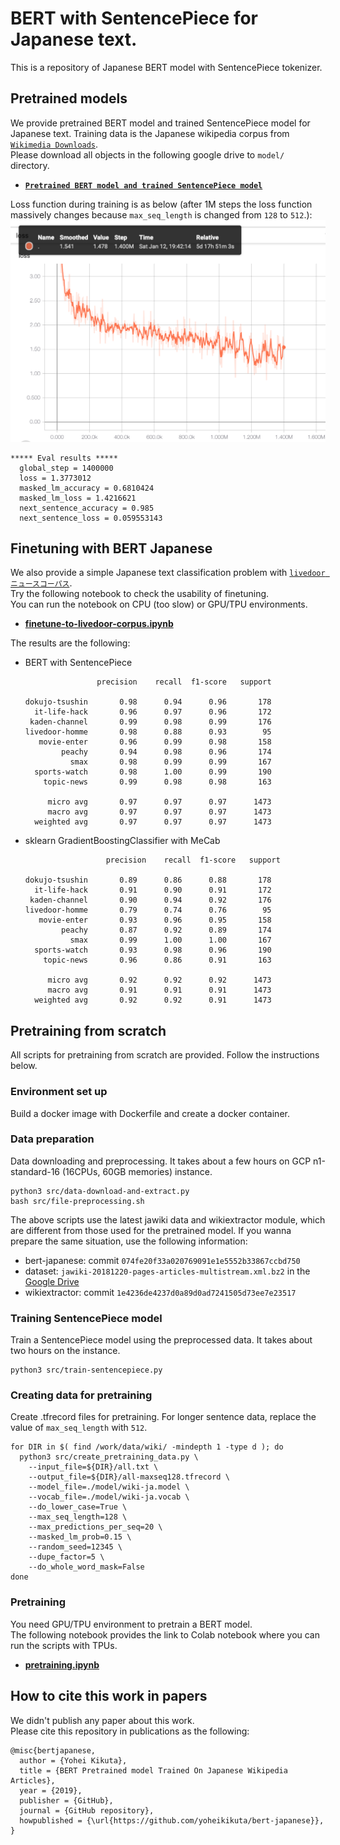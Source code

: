 # BERT with SentencePiece for Japanese text.
This is a repository of Japanese BERT model with SentencePiece tokenizer.  


## Pretrained models
We provide pretrained BERT model and trained SentencePiece model for Japanese text.
Training data is the Japanese wikipedia corpus from [`Wikimedia Downloads`](https://dumps.wikimedia.org/).  
Please download all objects in the following google drive to `model/` directory.
- **[`Pretrained BERT model and trained SentencePiece model`](https://drive.google.com/drive/folders/1Zsm9DD40lrUVu6iAnIuTH2ODIkh-WM-O?usp=sharing)** 

Loss function during training is as below (after 1M steps the loss function massively changes because `max_seq_length` is changed from `128` to `512`.):
![pretraining-loss](pretraining-loss.png)

```
***** Eval results *****
  global_step = 1400000
  loss = 1.3773012
  masked_lm_accuracy = 0.6810424
  masked_lm_loss = 1.4216621
  next_sentence_accuracy = 0.985
  next_sentence_loss = 0.059553143
```

## Finetuning with BERT Japanese
We also provide a simple Japanese text classification problem with [`livedoor ニュースコーパス`](https://www.rondhuit.com/download.html).  
Try the following notebook to check the usability of finetuning.  
You can run the notebook on CPU (too slow) or GPU/TPU environments.
- **[finetune-to-livedoor-corpus.ipynb](https://github.com/yoheikikuta/bert-japanese/blob/master/notebook/finetune-to-livedoor-corpus.ipynb)**

The results are the following:
- BERT with SentencePiece
  ```
                  precision    recall  f1-score   support

  dokujo-tsushin       0.98      0.94      0.96       178
    it-life-hack       0.96      0.97      0.96       172
   kaden-channel       0.99      0.98      0.99       176
  livedoor-homme       0.98      0.88      0.93        95
     movie-enter       0.96      0.99      0.98       158
          peachy       0.94      0.98      0.96       174
            smax       0.98      0.99      0.99       167
    sports-watch       0.98      1.00      0.99       190
      topic-news       0.99      0.98      0.98       163

       micro avg       0.97      0.97      0.97      1473
       macro avg       0.97      0.97      0.97      1473
    weighted avg       0.97      0.97      0.97      1473
  ```
- sklearn GradientBoostingClassifier with MeCab
  ```
                    precision    recall  f1-score   support

  dokujo-tsushin       0.89      0.86      0.88       178
    it-life-hack       0.91      0.90      0.91       172
   kaden-channel       0.90      0.94      0.92       176
  livedoor-homme       0.79      0.74      0.76        95
     movie-enter       0.93      0.96      0.95       158
          peachy       0.87      0.92      0.89       174
            smax       0.99      1.00      1.00       167
    sports-watch       0.93      0.98      0.96       190
      topic-news       0.96      0.86      0.91       163

       micro avg       0.92      0.92      0.92      1473
       macro avg       0.91      0.91      0.91      1473
    weighted avg       0.92      0.92      0.91      1473
  ```



## Pretraining from scratch
All scripts for pretraining from scratch are provided.
Follow the instructions below.

### Environment set up
Build a docker image with Dockerfile and create a docker container.

### Data preparation
Data downloading and preprocessing.
It takes about a few hours on GCP n1-standard-16 (16CPUs, 60GB memories) instance.

```
python3 src/data-download-and-extract.py
bash src/file-preprocessing.sh
```

The above scripts use the latest jawiki data and wikiextractor module, which are different from those used for the pretrained model.
If you wanna prepare the same situation, use the following information:

- bert-japanese: commit `074fe20f33a020769091e1e5552b33867ccbd750`
- dataset: `jawiki-20181220-pages-articles-multistream.xml.bz2` in the [Google Drive](https://drive.google.com/drive/folders/1Zsm9DD40lrUVu6iAnIuTH2ODIkh-WM-O?usp=sharing)
- wikiextractor: commit `1e4236de4237d0a89d0ad7241505d73ee7e23517`

### Training SentencePiece model
Train a SentencePiece model using the preprocessed data.
It takes about two hours on the instance.

```
python3 src/train-sentencepiece.py
```

### Creating data for pretraining
Create .tfrecord files for pretraining.
For longer sentence data, replace the value of `max_seq_length` with `512`.

```
for DIR in $( find /work/data/wiki/ -mindepth 1 -type d ); do 
  python3 src/create_pretraining_data.py \
    --input_file=${DIR}/all.txt \
    --output_file=${DIR}/all-maxseq128.tfrecord \
    --model_file=./model/wiki-ja.model \
    --vocab_file=./model/wiki-ja.vocab \
    --do_lower_case=True \
    --max_seq_length=128 \
    --max_predictions_per_seq=20 \
    --masked_lm_prob=0.15 \
    --random_seed=12345 \
    --dupe_factor=5 \
    --do_whole_word_mask=False
done
```

### Pretraining
You need GPU/TPU environment to pretrain a BERT model.  
The following notebook provides the link to Colab notebook where you can run the scripts with TPUs.

- **[pretraining.ipynb](https://github.com/yoheikikuta/bert-japanese/blob/master/notebook/pretraining.ipynb)**


## How to cite this work in papers
We didn't publish any paper about this work.  
Please cite this repository in publications as the following:

```
@misc{bertjapanese,
  author = {Yohei Kikuta},
  title = {BERT Pretrained model Trained On Japanese Wikipedia Articles},
  year = {2019},
  publisher = {GitHub},
  journal = {GitHub repository},
  howpublished = {\url{https://github.com/yoheikikuta/bert-japanese}},
}
```
